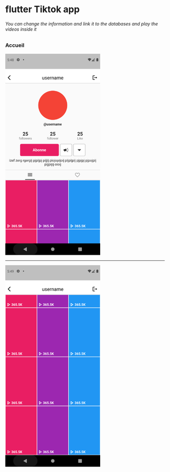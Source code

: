 <h1> flutter Tiktok app </h1>

<h6> You can change the information and link it to the databases and play the videos inside it </h6>
<h3> Accueil </h3>
<img src="https://github.com/abenkoula71/Flutter-tiktok-app-Profile/blob/main/Screenshot_1633844939.png" width="300" />
<hr>
<img src="https://github.com/abenkoula71/Flutter-tiktok-app-Profile/blob/main/Screenshot_1633844943.png" width="300" />

